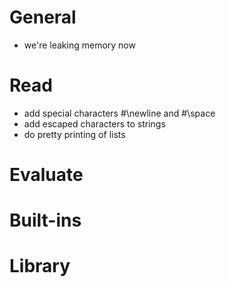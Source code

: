 # General
- we're leaking memory now

# Read
- add special characters #\newline and #\space
- add escaped characters to strings
- do pretty printing of lists

# Evaluate

# Built-ins

# Library
